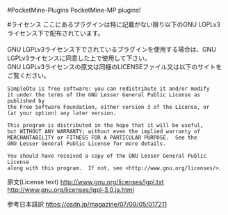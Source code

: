 #PocketMine-Plugins
PocketMine-MP plugins!</br>

#ライセンス
ここにあるプラグインは特に記載がない限り以下のGNU LGPLv3ライセンス下で配布されています。</br>
</br>
GNU LGPLv3ライセンス下でされているプラグインを使用する場合は、GNU LGPLv3ライセンスに同意した上で使用して下さい。</br>
GNU LGPLv3ライセンスの原文は同梱のLICENSEファイル又は以下のサイトをご覧ください。</br>

	SimpleOtu is free software: you can redistribute it and/or modify
	it under the terms of the GNU Lesser General Public License as published by
	the Free Software Foundation, either version 3 of the License, or
	(at your option) any later version.

	This program is distributed in the hope that it will be useful,
	but WITHOUT ANY WARRANTY; without even the implied warranty of
	MERCHANTABILITY or FITNESS FOR A PARTICULAR PURPOSE.  See the
	GNU Lesser General Public License for more details.

	You should have received a copy of the GNU Lesser General Public License
	along with this program.  If not, see <http://www.gnu.org/licenses/>.

原文(License text)
http://www.gnu.org/licenses/lgpl.txt
http://www.gnu.org/licenses/lgpl-3.0.ja.html

参考日本語訳
https://osdn.jp/magazine/07/09/05/017211